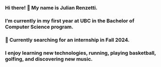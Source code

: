 ### Hi there! 👋 My name is Julian Renzetti.

### I’m currently in my first year at UBC in the Bachelor of Computer Science program.

### 🔭 Currently searching for an internship in Fall 2024.

### I enjoy learning new technologies, running, playing basketball, golfing, and discovering new music.


<!--
**Jrenzet/Jrenzet** is a ✨ _special_ ✨ repository because its `README.md` (this file) appears on your GitHub profile.

Here are some ideas to get you started:

- I’m currently working on ...
- 🌱 I’m currently learning ...
- 👯 I’m looking to collaborate on ...
- 🤔 I’m looking for help with ...
- 💬 Ask me about ...
- 📫 How to reach me: ...
- 😄 Pronouns: ...
- ⚡ Fun fact: ...
-->

